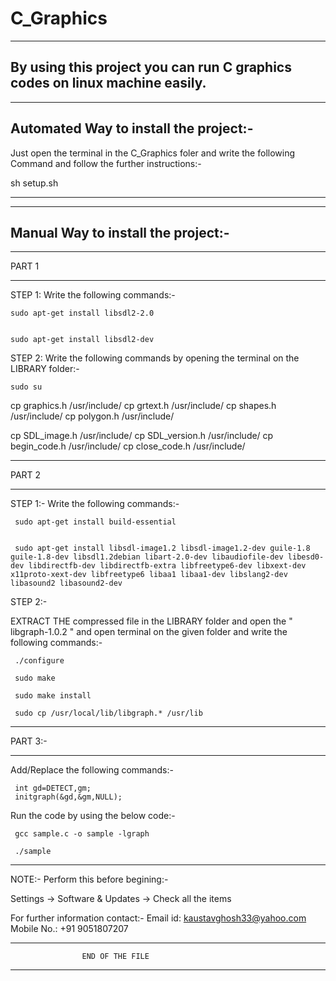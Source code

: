 # C_Graphics
--------------------------------------------------------------------------------------------------------------------------------------------------------------------------------------------------------------------------------------------------------
By using this project you can run C graphics codes on linux machine easily. 
----------------------------------------------------------------------------------------------------------------------------
----------------------------------------------------------------------------------------------------------------------------

Automated Way to install the project:-
-------------------------------------- 


Just open the terminal in the C_Graphics foler and write the following Command and follow the further instructions:-

sh setup.sh

--------------------------------------------------------------------------------------------------------------------------------------------------------------------------------------------------------------------------------------------------------
--------------------------------------------------------------------------------------------------------------------------------------------------------------------------------------------------------------------------------------------------------


Manual Way to install the project:-
-----------------------------------

----------------------------------------------------------------------------------------------------------------------------

PART 1

--------------------------------------------------------------------------------------------------------------------------------------------------------------------------------------------------------------------------------------------------------
STEP 1: Write the following commands:-

	sudo apt-get install libsdl2-2.0


	sudo apt-get install libsdl2-dev


STEP 2: Write the following commands by opening the terminal on the LIBRARY folder:-

	sudo su

 cp graphics.h /usr/include/
 cp grtext.h /usr/include/
 cp shapes.h /usr/include/
 cp polygon.h /usr/include/


 cp SDL_image.h /usr/include/
 cp SDL_version.h /usr/include/
 cp begin_code.h /usr/include/
 cp close_code.h /usr/include/

--------------------------------------------------------------------------------------------------------------------------------------------------------------------------------------------------------------------------------------------------------

PART 2

--------------------------------------------------------------------------------------------------------------------------------------------------------------------------------------------------------------------------------------------------------

STEP 1:-
Write the following commands:-


     sudo apt-get install build-essential


     sudo apt-get install libsdl-image1.2 libsdl-image1.2-dev guile-1.8 guile-1.8-dev libsdl1.2debian libart-2.0-dev libaudiofile-dev libesd0-dev libdirectfb-dev libdirectfb-extra libfreetype6-dev libxext-dev x11proto-xext-dev libfreetype6 libaa1 libaa1-dev libslang2-dev libasound2 libasound2-dev

STEP 2:-

EXTRACT THE compressed file in the LIBRARY folder and open the " libgraph-1.0.2 " and open terminal on the given folder and write the following commands:-


     ./configure
     
     sudo make

     sudo make install

     sudo cp /usr/local/lib/libgraph.* /usr/lib



--------------------------------------------------------------------------------------------------------------------------------------------------------------------------------------------------------------------------------------------------------

PART 3:-

--------------------------------------------------------------------------------------------------------------------------------------------------------------------------------------------------------------------------------------------------------

Add/Replace the following commands:-

     int gd=DETECT,gm; 
     initgraph(&gd,&gm,NULL);


Run the code by using the below code:-


     gcc sample.c -o sample -lgraph

     ./sample

----------------------------------------------------------------------------------------------------------------------------

NOTE:- 
Perform this before begining:-

Settings -> Software & Updates -> Check all the items


For further information contact:-
Email id: kaustavghosh33@yahoo.com
Mobile No.: +91 9051807207


--------------------------------------------------------------------------------------------------------------------------------------------------------------------------------------------------------------------------------------------------------

					END OF THE FILE

--------------------------------------------------------------------------------------------------------------------------------------------------------------------------------------------------------------------------------------------------------








